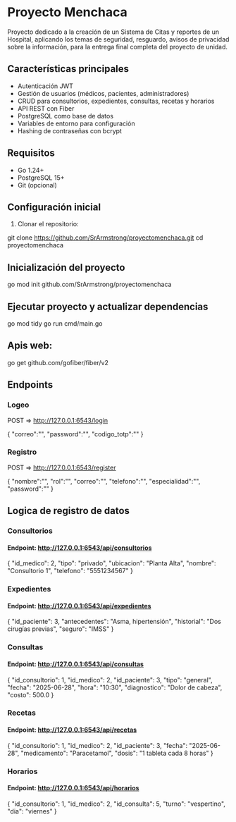 # Proyecto Menchaca

Proyecto dedicado a la creación de un Sistema de Citas y reportes de un Hospital, aplicando los temas de seguridad, resguardo, avisos de privacidad sobre la información, para la entrega final completa del proyecto de unidad.

## Características principales
- Autenticación JWT
- Gestión de usuarios (médicos, pacientes, administradores)
- CRUD para consultorios, expedientes, consultas, recetas y horarios
- API REST con Fiber
- PostgreSQL como base de datos
- Variables de entorno para configuración
- Hashing de contraseñas con bcrypt

## Requisitos
- Go 1.24+
- PostgreSQL 15+
- Git (opcional)

## Configuración inicial

1. Clonar el repositorio:

git clone https://github.com/SrArmstrong/proyectomenchaca.git
cd proyectomenchaca


## Inicialización del proyecto

go mod init github.com/SrArmstrong/proyectomenchaca

## Ejecutar proyecto y actualizar dependencias

go mod tidy
go run cmd/main.go

## Apis web:

go get github.com/gofiber/fiber/v2

## Endpoints

### Logeo

POST => http://127.0.0.1:6543/login

{
    "correo":"",
    "password":"",
    "codigo_totp":""
}

### Registro

POST => http://127.0.0.1:6543/register

{
    "nombre":"",
    "rol":"",
    "correo":"",
    "telefono":"",
    "especialidad":"",
    "password":""
}

## Logica de registro de datos

### Consultorios

#### Endpoint: http://127.0.0.1:6543/api/consultorios

{
  "id_medico": 2,
  "tipo": "privado",
  "ubicacion": "Planta Alta",
  "nombre": "Consultorio 1",
  "telefono": "5551234567"
}


### Expedientes

#### Endpoint: http://127.0.0.1:6543/api/expedientes

{
  "id_paciente": 3,
  "antecedentes": "Asma, hipertensión",
  "historial": "Dos cirugías previas",
  "seguro": "IMSS"
}


### Consultas

#### Endpoint: http://127.0.0.1:6543/api/consultas

{
  "id_consultorio": 1,
  "id_medico": 2,
  "id_paciente": 3,
  "tipo": "general",
  "fecha": "2025-06-28",
  "hora": "10:30",
  "diagnostico": "Dolor de cabeza",
  "costo": 500.0
}

### Recetas

#### Endpoint: http://127.0.0.1:6543/api/recetas

{
  "id_consultorio": 1,
  "id_medico": 2,
  "id_paciente": 3,
  "fecha": "2025-06-28",
  "medicamento": "Paracetamol",
  "dosis": "1 tableta cada 8 horas"
}


### Horarios

#### Endpoint: http://127.0.0.1:6543/api/horarios

{
  "id_consultorio": 1,
  "id_medico": 2,
  "id_consulta": 5,
  "turno": "vespertino",
  "dia": "viernes"
}
